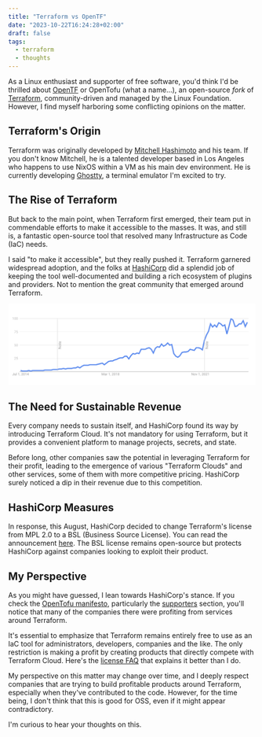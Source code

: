 ```yaml
---
title: "Terraform vs OpenTF"
date: "2023-10-22T16:24:28+02:00"
draft: false
tags:
  - terraform
  - thoughts
---
```


As a Linux enthusiast and supporter of free software, you'd think I'd be thrilled about [OpenTF](https://opentofu.org/) or OpenTofu (what a name…), an open-source _fork_ of [Terraform](https://www.terraform.io/), community-driven and managed by the Linux Foundation. However, I find myself harboring some conflicting opinions on the matter.

## Terraform's Origin

Terraform was originally developed by [Mitchell Hashimoto](https://mitchellh.com/) and his team. If you don't know Mitchell, he is a talented developer based in Los Angeles who happens to use NixOS within a VM as his main dev environment. He is currently developing [Ghostty](https://mitchellh.com/ghostty), a terminal emulator I'm excited to try.

## The Rise of Terraform

But back to the main point, when Terraform first emerged, their team put in commendable efforts to make it accessible to the masses. It was, and still is, a fantastic open-source tool that resolved many Infrastructure as Code (IaC) needs.

I said "to make it accessible", but they really pushed it. Terraform garnered widespread adoption, and the folks at [HashiCorp](https://www.hashicorp.com/) did a splendid job of keeping the tool well-documented and building a rich ecosystem of plugins and providers. Not to mention the great community that emerged around Terraform.

![Terraform Google Search Trend](tf-trends.png "Google search trends for Terraform since its inception")

## The Need for Sustainable Revenue

Every company needs to sustain itself, and HashiCorp found its way by introducing Terraform Cloud. It's not mandatory for using Terraform, but it provides a convenient platform to manage projects, secrets, and state.

Before long, other companies saw the potential in leveraging Terraform for their profit, leading to the emergence of various "Terraform Clouds" and other services, some of them with more competitive pricing. HashiCorp surely noticed a dip in their revenue due to this competition.

## HashiCorp Measures

In response, this August, HashiCorp decided to change Terraform's license from MPL 2.0 to a BSL (Business Source License). You can read the announcement [here](https://www.hashicorp.com/blog/hashicorp-adopts-business-source-license). The BSL license remains open-source but protects HashiCorp against companies looking to exploit their product.

## My Perspective

As you might have guessed, I lean towards HashiCorp's stance. If you check the [OpenTofu manifesto](https://opentofu.org/manifesto), particularly the [supporters](https://opentofu.org/supporters/) section, you'll notice that many of the companies there were profiting from services around Terraform.

It's essential to emphasize that Terraform remains entirely free to use as an IaC tool for administrators, developers, companies and the like. The only restriction is making a profit by creating products that directly compete with Terraform Cloud. Here's the [license FAQ](https://www.hashicorp.com/license-faq) that explains it better than I do.

My perspective on this matter may change over time, and I deeply respect companies that are trying to build profitable products around Terraform, especially when they've contributed to the code. However, for the time being, I don't think that this is good for OSS, even if it might appear contradictory.

I'm curious to hear your thoughts on this.
